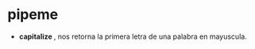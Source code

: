 # pipeme
<ul>
<li> <strong>capitalize </strong>, nos retorna la primera letra de una palabra en mayuscula. </li>

</ul>

